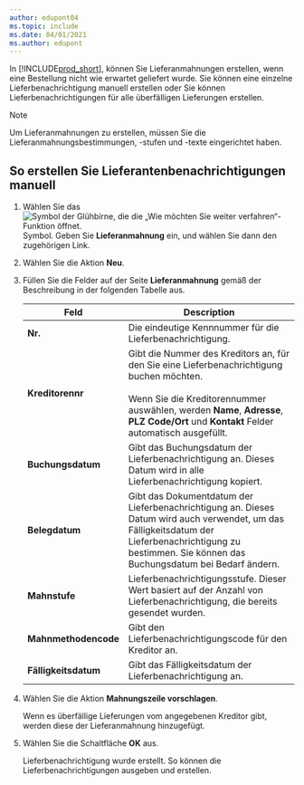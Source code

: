 ```yaml
---
author: edupont04
ms.topic: include
ms.date: 04/01/2021
ms.author: edupont
---
```


In [!INCLUDE[prod_short](../../../includes/prod_short.md)], können Sie Lieferanmahnungen erstellen, wenn eine Bestellung nicht wie erwartet geliefert wurde. Sie können eine einzelne Lieferbenachrichtigung manuell erstellen oder Sie können Lieferbenachrichtigungen für alle überfälligen Lieferungen erstellen.  

> [!NOTE]
> Um Lieferanmahnungen zu erstellen, müssen Sie die Lieferanmahnungsbestimmungen, -stufen und -texte eingerichtet haben.

## <a name="to-create-a-delivery-reminder-manually" />So erstellen Sie Lieferantenbenachrichtigungen manuell

1. Wählen Sie das ![Symbol der Glühbirne, die die „Wie möchten Sie weiter verfahren“-Funktion öffnet.](../../../media/ui-search/search_small.png "Tell me-Funktion") Symbol. Geben Sie **Lieferanmahnung** ein, und wählen Sie dann den zugehörigen Link.  
2. Wählen Sie die Aktion **Neu**.  
3. Füllen Sie die Felder auf der Seite **Lieferanmahnung** gemäß der Beschreibung in der folgenden Tabelle aus.  

    |Feld|Description|  
    |---------------------------------|---------------------------------------|  
    |**Nr.**|Die eindeutige Kennnummer für die Lieferbenachrichtigung.|  
    |**Kreditorennr**|Gibt die Nummer des Kreditors an, für den Sie eine Lieferbenachrichtigung buchen möchten.<br /><br /> Wenn Sie die Kreditorennummer auswählen, werden **Name**, **Adresse**, **PLZ Code/Ort** und **Kontakt** Felder automatisch ausgefüllt.|  
    |**Buchungsdatum**|Gibt das Buchungsdatum der Lieferbenachrichtigung an. Dieses Datum wird in alle Lieferbenachrichtigung kopiert.|  
    |**Belegdatum**|Gibt das Dokumentdatum der Lieferbenachrichtigung an. Dieses Datum wird auch verwendet, um das Fälligkeitsdatum der Lieferbenachrichtigung zu bestimmen. Sie können das Buchungsdatum bei Bedarf ändern.|  
    |**Mahnstufe**|Lieferbenachrichtigungsstufe. Dieser Wert basiert auf der Anzahl von Lieferbenachrichtigung, die bereits gesendet wurden.|  
    |**Mahnmethodencode**|Gibt den Lieferbenachrichtigungscode für den Kreditor an.|  
    |**Fälligkeitsdatum**|Gibt das Fälligkeitsdatum der Lieferbenachrichtigung an.|  

4. Wählen Sie die Aktion **Mahnungszeile vorschlagen**.  

    Wenn es überfällige Lieferungen vom angegebenen Kreditor gibt, werden diese der Lieferanmahnung hinzugefügt.  

5. Wählen Sie die Schaltfläche **OK** aus.  

    Lieferbenachrichtigung wurde erstellt. So können die Lieferbenachrichtigungen ausgeben und erstellen.  

